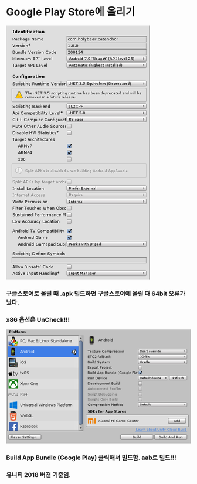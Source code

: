 # Google Play Store에 올리기

![ex_screenshot](/img/setting-unity.png)

### 구글스토어로 올릴 때 .apk 빌드하면 구글스토어에 올릴 때 64bit 오류가 났다.

### x86 옵션은 UnCheck!!!

![ex_screenshot1](/img/setting-unity1.png)

 

### Build App Bundle (Google Play) 클릭해서 빌드함. aab로 빌드!!!

### 유니티 2018 버젼 기준임.